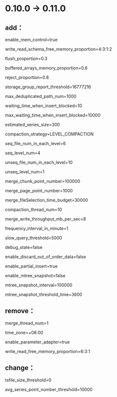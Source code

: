 <!--

    Licensed to the Apache Software Foundation (ASF) under one
    or more contributor license agreements.  See the NOTICE file
    distributed with this work for additional information
    regarding copyright ownership.  The ASF licenses this file
    to you under the Apache License, Version 2.0 (the
    "License"); you may not use this file except in compliance
    with the License.  You may obtain a copy of the License at
    
        http://www.apache.org/licenses/LICENSE-2.0
    
    Unless required by applicable law or agreed to in writing,
    software distributed under the License is distributed on an
    "AS IS" BASIS, WITHOUT WARRANTIES OR CONDITIONS OF ANY
    KIND, either express or implied.  See the License for the
    specific language governing permissions and limitations
    under the License.

-->

# 0.10.0 -> 0.11.0

## add：
enable_mem_control=true

write_read_schema_free_memory_proportion=4:3:1:2

flush_proportion=0.3

buffered_arrays_memory_proportion=0.6

reject_proportion=0.8

storage_group_report_threshold=16777216

max_deduplicated_path_num=1000

waiting_time_when_insert_blocked=10

max_waiting_time_when_insert_blocked=10000

estimated_series_size=300

compaction_strategy=LEVEL_COMPACTION

seq_file_num_in_each_level=6

seq_level_num=4

unseq_file_num_in_each_level=10

unseq_level_num=1

merge_chunk_point_number=100000

merge_page_point_number=1000

merge_fileSelection_time_budget=30000

compaction_thread_num=10

merge_write_throughput_mb_per_sec=8

frequency_interval_in_minute=1

slow_query_threshold=5000

debug_state=false

enable_discard_out_of_order_data=false

enable_partial_insert=true

enable_mtree_snapshot=false

mtree_snapshot_interval=100000

mtree_snapshot_threshold_time=3600


## remove：
merge_thread_num=1

time_zone=+08:00

enable_parameter_adapter=true

write_read_free_memory_proportion=6:3:1

## change：
tsfile_size_threshold=0

avg_series_point_number_threshold=10000

